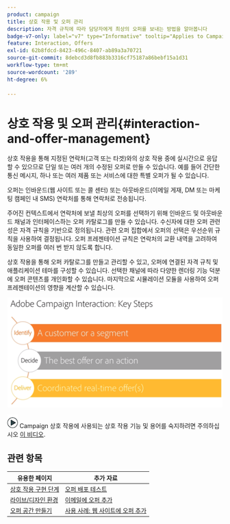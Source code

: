 ```yaml
---
product: campaign
title: 상호 작용 및 오퍼 관리
description: 자격 규칙에 따라 담당자에게 최상의 오퍼를 보내는 방법을 알아봅니다
badge-v7-only: label="v7" type="Informative" tooltip="Applies to Campaign Classic v7 only"
feature: Interaction, Offers
exl-id: 62b8fdcd-8423-496c-8407-ab89a3a70721
source-git-commit: 8debcd3d8fb883b3316cf75187a86bebf15a1d31
workflow-type: tm+mt
source-wordcount: '289'
ht-degree: 6%

---
```


# 상호 작용 및 오퍼 관리{#interaction-and-offer-management}



상호 작용을 통해 지정된 연락처(고객 또는 타겟)와의 상호 작용 중에 실시간으로 응답할 수 있으므로 단일 또는 여러 개의 수정된 오퍼로 만들 수 있습니다. 예를 들어 간단한 통신 메시지, 하나 또는 여러 제품 또는 서비스에 대한 특별 오퍼가 될 수 있습니다.

오퍼는 인바운드(웹 사이트 또는 콜 센터) 또는 아웃바운드(이메일 게재, DM 또는 마케팅 캠페인 내 SMS) 연락처를 통해 연락처로 전송됩니다.

주어진 컨텍스트에서 연락처에 보낼 최상의 오퍼를 선택하기 위해 인바운드 및 아웃바운드 채널과 인터페이스하는 오퍼 카탈로그를 만들 수 있습니다. 수신자에 대한 오퍼 관련성은 자격 규칙을 기반으로 정의됩니다. 관련 오퍼 집합에서 오퍼의 선택은 우선순위 규칙을 사용하여 결정됩니다. 오퍼 프레젠테이션 규칙은 연락처의 교환 내역을 고려하여 동일한 오퍼를 여러 번 받지 않도록 합니다.

상호 작용을 통해 오퍼 카탈로그를 만들고 관리할 수 있고, 오퍼에 연결된 자격 규칙 및 애플리케이션 테마를 구성할 수 있습니다. 선택한 채널에 따라 다양한 렌더링 기능 덕분에 오퍼 콘텐츠를 개인화할 수 있습니다. 마지막으로 시뮬레이션 모듈을 사용하여 오퍼 프레젠테이션의 영향을 계산할 수 있습니다.

![](assets/Offermgt2.png)

![](assets/do-not-localize/how-to-video.png) Campaign 상호 작용에 사용되는 상호 작용 기능 및 용어를 숙지하려면 주의하십시오 [이 비디오](https://helpx.adobe.com/campaign/classic/how-to/acs-overview.html?playlist=/ccx/v1/collection/product/campaign/classic/segment/digital-marketers/explevel/intermediate/applaunch/get-started/collection.ccx.js&amp;ref=helpx.adobe.com).

## 관련 항목

| 유용한 페이지 | 추가 자료 |
|---|---|
| [상호 작용 구현 단계](../../interaction/using/implementation-steps.md) | [오퍼 배포 테스트](../../interaction/using/about-offers-simulation.md) |
| [라이브/디자인 환경](../../interaction/using/live-design-environments.md) | [이메일에 오퍼 추가](../../interaction/using/integrating-an-offer-via-the-wizard.md) |
| [오퍼 공간 만들기](../../interaction/using/creating-offer-spaces.md) | [사용 사례: 웹 사이트에 오퍼 추가](../../interaction/using/offers-on-an-inbound-channel.md) |

